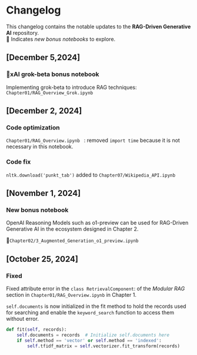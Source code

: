 # Changelog

This changelog contains the notable updates to the **RAG-Driven Generative AI** repository.   
🐬 Indicates *new bonus notebooks* to explore.

## [December 5,2024]

### 🐬xAI grok-beta bonus notebook

Implementing grok-beta to introduce RAG techniques:
`Chapter01/RAG_Overview_Grok.ipynb`

## [December 2, 2024]

### Code optimization

 `Chapter01/RAG_Overview.ipynb ` : removed `import time` because it is not necessary in this notebook.

### Code fix

`nltk.download('punkt_tab')` added to `Chapter07/Wikipedia_API.ipynb`

## [November 1, 2024]

### New bonus notebook

OpenAI Reasoning Models such as o1-preview can be used for RAG-Driven Generative AI in the ecosystem designed in Chapter 2.

🐬`Chapter02/3_Augmented_Generation_o1_preview.ipynb` 

## [October 25, 2024]

### Fixed
Fixed attribute error in the `class RetrievalComponent`: of the *Modular RAG* section in `Chapter01/RAG_Overview.ipynb` in Chapter 1.

`self.documents` is now initialized in the fit method to hold the records used for searching and enable the `keyword_search` function to access them without error.   

```python
def fit(self, records):
    self.documents = records  # Initialize self.documents here
    if self.method == 'vector' or self.method == 'indexed':
        self.tfidf_matrix = self.vectorizer.fit_transform(records)
```
    


